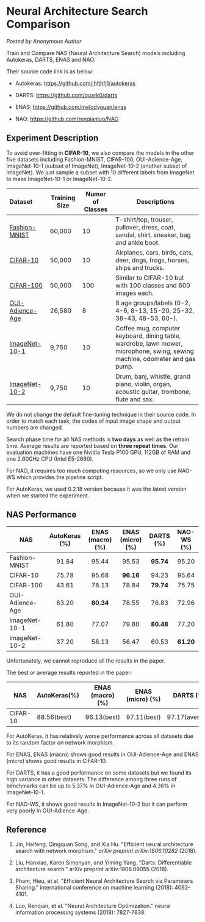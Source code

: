 # Neural Architecture Search Comparison

*Posted by Anonymous Author*

Train and Compare NAS (Neural Architecture Search) models including Autokeras, DARTS, ENAS and NAO.

Their source code link is as below:

- Autokeras: <https://github.com/jhfjhfj1/autokeras>

- DARTS: <https://github.com/quark0/darts>

- ENAS: <https://github.com/melodyguan/enas>

- NAO: <https://github.com/renqianluo/NAO>

## Experiment Description

To avoid over-fitting in **CIFAR-10**, we also compare the models in the other five datasets including Fashion-MNIST, CIFAR-100, OUI-Adience-Age, ImageNet-10-1 (subset of ImageNet), ImageNet-10-2 (another subset of ImageNet). We just sample a subset with 10 different labels from ImageNet to make ImageNet-10-1 or ImageNet-10-2.

| Dataset                                                                                 | Training Size | Numer of Classes | Descriptions                                                                                                                 |
|:--------------------------------------------------------------------------------------- | ------------- | ---------------- | ---------------------------------------------------------------------------------------------------------------------------- |
| [Fashion-MNIST](https://github.com/zalandoresearch/fashion-mnist)                       | 60,000        | 10               | T-shirt/top, trouser, pullover, dress, coat, sandal, shirt, sneaker, bag and ankle boot.                                     |
| [CIFAR-10](https://www.cs.toronto.edu/~kriz/cifar.html)                                 | 50,000        | 10               | Airplanes, cars, birds, cats, deer, dogs, frogs, horses, ships and trucks.                                                   |
| [CIFAR-100](https://www.cs.toronto.edu/~kriz/cifar.html)                                | 50,000        | 100              | Similar to CIFAR-10 but with 100 classes and 600 images each.                                                                |
| [OUI-Adience-Age](https://talhassner.github.io/home/projects/Adience/Adience-data.html) | 26,580        | 8                | 8 age groups/labels (0-2, 4-6, 8-13, 15-20, 25-32, 38-43, 48-53, 60-).                                                       |
| [ImageNet-10-1](http://www.image-net.org/)                                              | 9,750         | 10               | Coffee mug, computer keyboard, dining table, wardrobe, lawn mower, microphone, swing, sewing machine, odometer and gas pump. |
| [ImageNet-10-2](http://www.image-net.org/)                                              | 9,750         | 10               | Drum, banj, whistle, grand piano, violin, organ, acoustic guitar, trombone, flute and sax.                                   |

We do not change the default fine-tuning technique in their source code. In order to match each task, the codes of input image shape and output numbers are changed.

Search phase time for all NAS methods is **two days** as well as the retrain time. Average results are reported based on **three repeat times**. Our evaluation machines have one Nvidia Tesla P100 GPU, 112GB of RAM and one 2.60GHz CPU (Intel E5-2690).

For NAO, it requires too much computing resources, so we only use NAO-WS which provides the pipeline script.

For AutoKeras, we used 0.2.18 version because it was the latest version when we started the experiment.

## NAS Performance

| NAS             | AutoKeras (%) | ENAS (macro) (%) | ENAS (micro) (%) | DARTS (%) | NAO-WS (%) |
| --------------- |:-------------:|:----------------:|:----------------:|:---------:|:----------:|
| Fashion-MNIST   |     91.84     |      95.44       |      95.53       | **95.74** |   95.20    |
| CIFAR-10        |     75.78     |      95.68       |    **96.16**     |   94.23   |   95.64    |
| CIFAR-100       |     43.61     |      78.13       |      78.84       | **79.74** |   75.75    |
| OUI-Adience-Age |     63.20     |    **80.34**     |      78.55       |   76.83   |   72.96    |
| ImageNet-10-1   |     61.80     |      77.07       |      79.80       | **80.48** |   77.20    |
| ImageNet-10-2   |     37.20     |      58.13       |      56.47       |   60.53   | **61.20**  |

Unfortunately, we cannot reproduce all the results in the paper.

The best or average results reported in the paper:

| NAS       | AutoKeras(%) | ENAS (macro) (%) | ENAS (micro) (%) |   DARTS (%)    | NAO-WS (%)  |
| --------- | ------------ |:----------------:|:----------------:|:--------------:|:-----------:|
| CIFAR- 10 | 88.56(best)  |   96.13(best)    |   97.11(best)    | 97.17(average) | 96.47(best) |

For AutoKeras, it has relatively worse performance across all datasets due to its random factor on network morphism.

For ENAS, ENAS (macro) shows good results in OUI-Adience-Age and ENAS (micro) shows good results in CIFAR-10.

For DARTS, it has a good performance on some datasets but we found its high variance in other datasets. The difference among three runs of benchmarks can be up to 5.37% in OUI-Adience-Age and 4.36% in ImageNet-10-1.

For NAO-WS, it shows good results in ImageNet-10-2 but it can perform very poorly in OUI-Adience-Age.

## Reference

1. Jin, Haifeng, Qingquan Song, and Xia Hu. "Efficient neural architecture search with network morphism." *arXiv preprint arXiv:1806.10282* (2018).

2. Liu, Hanxiao, Karen Simonyan, and Yiming Yang. "Darts: Differentiable architecture search." arXiv preprint arXiv:1806.09055 (2018).

3. Pham, Hieu, et al. "Efficient Neural Architecture Search via Parameters Sharing." international conference on machine learning (2018): 4092-4101.

4. Luo, Renqian, et al. "Neural Architecture Optimization." neural information processing systems (2018): 7827-7838.